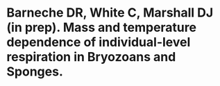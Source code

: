 # Barneche DR, White C, Marshall DJ (in prep). Mass and temperature dependence of individual-level respiration in Bryozoans and Sponges.

